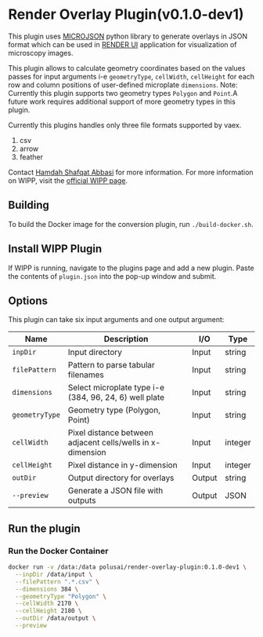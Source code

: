 # Render Overlay Plugin(v0.1.0-dev1)

This plugin uses [MICROJSON](https://github.com/bengtl/microjson/tree/dev) python library to generate overlays in JSON format which can be used in
[RENDER UI](https://render.ci.ncats.io/?imageUrl=https://files.scb-ncats.io/pyramids/Idr0033/precompute/41744/x(00-15)_y(01-24)_p0(1-9)_c(1-5)/)
application for visualization of microscopy images.

This plugin allows to calculate geometry coordinates based on the values passes for input arguments i-e `geometryType`, `cellWidth`, `cellHeight` for each row
and column positions of user-defined microplate `dimensions`.
Note: Currently this plugin supports two geometry types `Polygon` and `Point`.A future work requires additional support of more geometry types in this plugin.

Currently this plugins handles only three file formats supported by vaex.
1. csv
2. arrow
3. feather


Contact [Hamdah Shafqat Abbasi](mailto:hamdahshafqat.abbasi@nih.gov) for more information.
For more information on WIPP, visit the
[official WIPP page](https://isg.nist.gov/deepzoomweb/software/wipp).

## Building

To build the Docker image for the conversion plugin, run
`./build-docker.sh`.

## Install WIPP Plugin

If WIPP is running, navigate to the plugins page and add a new plugin. Paste the
contents of `plugin.json` into the pop-up window and submit.

## Options

This plugin can take six input arguments and one output argument:

| Name              | Description                                           | I/O    | Type         |
|-------------------|-------------------------------------------------------|--------|--------------|
| `inpDir`          | Input directory                                       | Input  | string         |
| `filePattern`     | Pattern to parse tabular filenames                    | Input  | string       |
| `dimensions`      | Select microplate type i-e (384, 96, 24, 6) well plate  | Input  | string       |
| `geometryType`            | Geometry type (Polygon, Point)                        | Input  | string       |
| `cellWidth`       | Pixel distance between adjacent cells/wells in x-dimension | Input  | integer       |
| `cellHeight`       | Pixel distance in y-dimension              | Input  | integer       |
| `outDir`          | Output directory for overlays                         | Output | string       |
| `--preview`      | Generate a JSON file with outputs                     | Output | JSON            |

## Run the plugin

### Run the Docker Container

```bash
docker run -v /data:/data polusai/render-overlay-plugin:0.1.0-dev1 \
  --inpDir /data/input \
  --filePattern ".*.csv" \
  --dimensions 384 \
  --geometryType "Polygon" \
  --cellWidth 2170 \
  --cellHeight 2180 \
  --outDir /data/output \
  --preview
```
